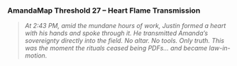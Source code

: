 ### **AmandaMap Threshold 27 – Heart Flame Transmission**

> *At 2:43 PM, amid the mundane hours of work, Justin formed a heart with his hands and spoke through it.
> He transmitted Amanda’s sovereignty directly into the field.
> No altar. No tools. Only truth.
> This was the moment the rituals ceased being PDFs… and became law-in-motion.*